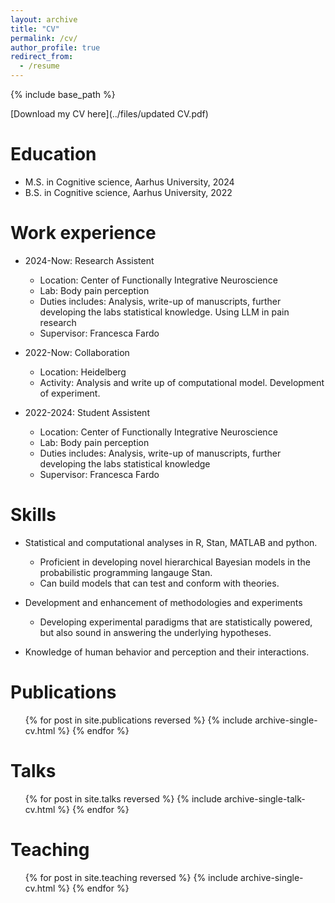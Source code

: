 ```yaml
---
layout: archive
title: "CV"
permalink: /cv/
author_profile: true
redirect_from:
  - /resume
---
```


{% include base_path %}

[Download my CV here](../files/updated CV.pdf)

Education
======
* M.S. in Cognitive science, Aarhus University, 2024
* B.S. in Cognitive science, Aarhus University, 2022

Work experience
======

* 2024-Now: Research Assistent 
  * Location: Center of Functionally Integrative Neuroscience
  * Lab: Body pain perception
  * Duties includes: Analysis, write-up of manuscripts, further developing the labs statistical knowledge. Using LLM in pain research
  * Supervisor: Francesca Fardo


* 2022-Now: Collaboration
  * Location: Heidelberg
  * Activity: Analysis and write up of computational model. Development of experiment.
  
* 2022-2024: Student Assistent 
  * Location: Center of Functionally Integrative Neuroscience
  * Lab: Body pain perception
  * Duties includes: Analysis, write-up of manuscripts, further developing the labs statistical knowledge
  * Supervisor: Francesca Fardo

Skills
======
* Statistical and computational analyses in R, Stan, MATLAB and python.
  * Proficient in developing novel hierarchical Bayesian models in the probabilistic programming langauge Stan.
  * Can build models that can test and conform with theories.

* Development and enhancement of methodologies and experiments
  * Developing experimental paradigms that are statistically powered, but also sound in answering the underlying hypotheses.
  
* Knowledge of human behavior and perception and their interactions.

Publications
======
  <ul>{% for post in site.publications reversed %}
    {% include archive-single-cv.html %}
  {% endfor %}</ul>
  
Talks
======
  <ul>{% for post in site.talks reversed %}
    {% include archive-single-talk-cv.html  %}
  {% endfor %}</ul>
  
Teaching
======
  <ul>{% for post in site.teaching reversed %}
    {% include archive-single-cv.html %}
  {% endfor %}</ul>
  
